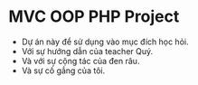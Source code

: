 # MVC OOP PHP Project

- Dự án này để sử dụng vào mục đích học hỏi.
- Với sự hướng dẫn của teacher Quý. 
- Và với sự cộng tác của đen râu.
- Và sự cố gắng của tôi.